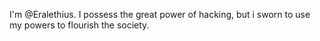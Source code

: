 I'm @Eralethius.
I possess the great power of hacking, but i sworn to use my powers to flourish the society.
